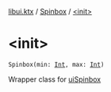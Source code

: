 [libui.ktx](../index.md) / [Spinbox](index.md) / [&lt;init&gt;](./-init-.md)

# &lt;init&gt;

`Spinbox(min: `[`Int`](https://kotlinlang.org/api/latest/jvm/stdlib/kotlin/-int/index.html)`, max: `[`Int`](https://kotlinlang.org/api/latest/jvm/stdlib/kotlin/-int/index.html)`)`

Wrapper class for [uiSpinbox](../../libui/ui-spinbox.md)

